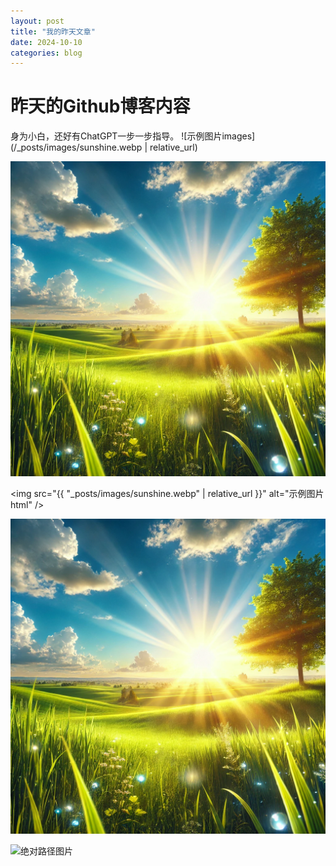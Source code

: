 ```yaml
---
layout: post
title: "我的昨天文章"
date: 2024-10-10
categories: blog
---
```




# 昨天的Github博客内容

身为小白，还好有ChatGPT一步一步指导。
![示例图片images](/_posts/images/sunshine.webp | relative_url)

![示例图片没带相对路径images](/_posts/images/sunshine.webp)


<img src="{{ "_posts/images/sunshine.webp" | relative_url }}" alt="示例图片html" />

![示例图片assets](/assets/img/sunshine.webp)

![绝对路径图片](/designerPing.github.io/assets/img/sunshine.webp)



